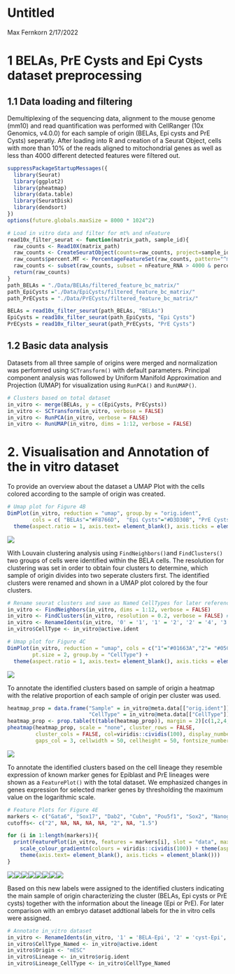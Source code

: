 Untitled
================
Max Fernkorn
2/17/2022

# 1 BELAs, PrE Cysts and Epi Cysts dataset preprocessing

## 1.1 Data loading and filtering

Demultiplexing of the sequencing data, alignment to the mouse genome
(mm10) and read quantification was performed with CellRanger (10x
Genomics, v4.0.0) for each sample of origin (BELAs, Epi cysts and PrE
Cysts) seperatly. After loading into R and creation of a Seurat Object,
cells with more than 10% of the reads aligned to mitochondrial genes as
well as less than 4000 different detected features were filtered out.

``` r
suppressPackageStartupMessages({
  library(Seurat)
  library(ggplot2)
  library(pheatmap)
  library(data.table)
  library(SeuratDisk)
  library(dendsort)
})
options(future.globals.maxSize = 8000 * 1024^2)

# Load in vitro data and filter for mt% and nFeature
read10x_filter_seurat <- function(matrix_path, sample_id){
  raw_counts <- Read10X(matrix_path)
  raw_counts <- CreateSeuratObject(counts=raw_counts, project=sample_id) 
  raw_counts$percent.MT <- PercentageFeatureSet(raw_counts, pattern="^mt-" )
  raw_counts <- subset(raw_counts, subset = nFeature_RNA > 4000 & percent.MT < 10)
  return(raw_counts)
}
path_BELAs = "./Data/BELAs/filtered_feature_bc_matrix/"
path_EpiCysts ="./Data/EpiCysts/filtered_feature_bc_matrix/"
path_PrECysts = "./Data/PrECysts/filtered_feature_bc_matrix/"

BELAs = read10x_filter_seurat(path_BELAs, "BELAs")
EpiCysts = read10x_filter_seurat(path_EpiCysts, "Epi Cysts")
PrECysts = read10x_filter_seurat(path_PrECysts, "PrE Cysts")
```

## 1.2 Basic data analysis

Datasets from all three sample of origins were merged and normalization
was perfomred using `SCTransform()` with default parameters. Principal
component analysis was followed by Uniform Manifold Approximation and
Projection (UMAP) for visualization using `RunPCA()` and `RunUMAP()`.

``` r
# Clusters based on total dataset
in_vitro <- merge(BELAs, y = c(EpiCysts, PrECysts))
in_vitro <- SCTransform(in_vitro, verbose = FALSE)
in_vitro <- RunPCA(in_vitro, verbose = FALSE)
in_vitro <- RunUMAP(in_vitro, dims = 1:12, verbose = FALSE)
```

# 2\. Visualisation and Annotation of the in vitro dataset

To provide an overview about the dataset a UMAP Plot with the cells
colored according to the sample of origin was created.

``` r
# Umap plot for Figure 4B
DimPlot(in_vitro, reduction = "umap", group.by = "orig.ident", 
        cols = c( "BELAs"="#F8766D",  "Epi Cysts"="#D3D30B", "PrE Cysts"="#619CFF"), pt.size = 2) + 
  theme(aspect.ratio = 1, axis.text= element_blank(), axis.ticks = element_blank())
```

![](Title_files/figure-gfm/unnamed-chunk-3-1.png)<!-- -->

With Louvain clustering analysis using `FindNeighbors()`and
`FindClusters()` two groups of cells were identified within the BELA
cells. The resolution for clustering was set in order to obtain four
clusters to determine, which sample of origin divides into two seperate
clusters first. The identified clusters were renamed and shown in a UMAP
plot colored by the four clusters.

``` r
# Rename seurat clusters and save as Named CellTypes for later reference
in_vitro <- FindNeighbors(in_vitro, dims = 1:12, verbose = FALSE)
in_vitro <- FindClusters(in_vitro, resolution = 0.2, verbose = FALSE) # 4 clusters for resolutions between 0.07 and 0.27
in_vitro <- RenameIdents(in_vitro, '0' = '1', '1' = '2', '2' = '4', '3' = '3')
in_vitro$CellType <- in_vitro@active.ident

# Umap plot for Figure 4C
DimPlot(in_vitro, reduction = "umap", cols = c("1"="#01663A","2"= "#05CED8", "3"="#4C37B5", "4"="#BC0ABC"),
        pt.size = 2, group.by = "CellType") +
  theme(aspect.ratio = 1, axis.text= element_blank(), axis.ticks = element_blank())  
```

![](Title_files/figure-gfm/unnamed-chunk-4-1.png)<!-- -->

To annotate the identified clusters based on sample of origin a heatmap
with the relative proportion of each sample of origin per cluster was
used.

``` r
heatmap_prop = data.frame("Sample" = in_vitro@meta.data[["orig.ident"]],
                          "CellType" = in_vitro@meta.data[["CellType"]])
heatmap_prop <- prop.table(t(table(heatmap_prop)), margin = 2)[c(1,2,4,3),c(3,2,1)]
pheatmap(heatmap_prop, scale = "none", cluster_rows = FALSE,
         cluster_cols = FALSE, col=viridis::cividis(100), display_numbers =  TRUE, number_color = "black",
         gaps_col = 3, cellwidth = 50, cellheight = 50, fontsize_number = 14, breaks = seq(0,1,length = 100))
```

![](Title_files/figure-gfm/unnamed-chunk-5-1.png)<!-- -->

To annotate the identified clusters based on the cell lineage they
resemble expression of known marker genes for Epiblast and PrE lineages
were shown as a `FeaturePlot()` with the total dataset. We emphasized
changes in genes expression for selected marker genes by thresholding
the maximum value on the logarithmic scale.

``` r
# Feature Plots for Figure 4E
markers <- c("Gata6", "Sox17", "Dab2", "Cubn", "Pou5f1", "Sox2", "Nanog", "Fgf4")
cutoffs<- c("2", NA, NA, NA, NA, "2", NA, "1.5")

for (i in 1:length(markers)){
  print(FeaturePlot(in_vitro, features = markers[i], slot = "data", max.cutoff=cutoffs[i], pt.size = 1) +
    scale_colour_gradientn(colours = viridis::cividis(100)) + theme(aspect.ratio = 1) +
    theme(axis.text= element_blank(), axis.ticks = element_blank()))
}
```

![](Title_files/figure-gfm/unnamed-chunk-6-1.png)<!-- -->![](Title_files/figure-gfm/unnamed-chunk-6-2.png)<!-- -->![](Title_files/figure-gfm/unnamed-chunk-6-3.png)<!-- -->![](Title_files/figure-gfm/unnamed-chunk-6-4.png)<!-- -->![](Title_files/figure-gfm/unnamed-chunk-6-5.png)<!-- -->![](Title_files/figure-gfm/unnamed-chunk-6-6.png)<!-- -->![](Title_files/figure-gfm/unnamed-chunk-6-7.png)<!-- -->![](Title_files/figure-gfm/unnamed-chunk-6-8.png)<!-- -->

Based on this new labels were assigned to the identified clusters
indicating the main sample of origin characterizing the cluster (BELAs,
Epi cysts or PrE cysts) together with the information about the lineage
(Epi or PrE). For later comparison with an embryo dataset addtional
labels for the in vitro cells were assigned.

``` r
# Annotate in_vitro dataset
in_vitro <- RenameIdents(in_vitro, '1' = 'BELA-Epi', '2' = 'cyst-Epi', '4' = 'BELA-PrE', '3' = 'cyst-PrE')
in_vitro$CellType_Named <- in_vitro@active.ident
in_vitro$Origin <- "mESC"
in_vitro$Lineage <- in_vitro$orig.ident
in_vitro$Lineage_CellType <- in_vitro$CellType_Named
```
